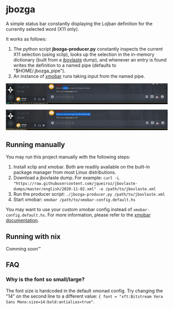 # jbozga

A simple status bar constantly displaying the Lojban definition for the currently selected word (X11 only).

It works as follows:
1. The python script **jbozga-producer.py** constantly inspects the current X11 selection (using xclip), looks up the selection in the in-memory dictionary (built from a [jbovlaste](https://jbovlaste.lojban.org/) dump), and whenever an entry is found writes the definition to a named pipe (defaults to "$HOME/.jbozga_pipe").
2. An instance of [xmobar](https://github.com/jaor/xmobar) runs taking input from the named pipe.

![](screenshot1.jpg)

![](screenshot3.jpg)

## Running manually
You may run this project manually with the following steps:
1. Install xclip and xmobar. Both are readily available on the built-in package manager from most Linux distributions.
2. Download a jbovlaste dump. For example: `curl -L "https://raw.githubusercontent.com/jqueiroz/jbovlaste-dumps/master/english/2020-11-02.xml" -o /path/to/jbovlaste.xml`
3. Run the producer script: `./jbozga-producer.py /path/to/jbovlaste.xml`
4. Start xmobar: `xmobar /path/to/xmobar-config.default.hs`

You may want to use your custom xmobar config instead of `xmobar-config.default.hs`.
For more information, please refer to the [xmobar documentation](https://xmobar.org/).

## Running with nix
Comming soon™

## FAQ
### Why is the font so small/large?
The font size is hardcoded in the default xmonad config. Try changing the "14" on the second line to a different value:
`{ font = "xft:Bitstream Vera Sans Mono:size=14:bold:antialias=true"`.

<!-- TODO: add gif screenshot? -->
